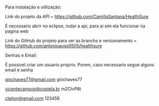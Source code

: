 Para instalação e utilização:

Link do projeto da API = https://github.com/CamillaSantana/HealthSure

É necessario abrir no eclipse, rodar a api, para ai sim  ela funcionar na pagina web

Link do GitHub do projeto para ver as branchs e versionamento 
= https://github.com/antonioaugs0505/healthsure

Senhas e Email: 

É possivel criar um usuario proprio. Porem, caso necessario segue alguns email e senha

giochaves77@gmail.com
giochaves77

vicentecampos@costela.br
m2CIvP8t

cleiton@gmail.com
123456

